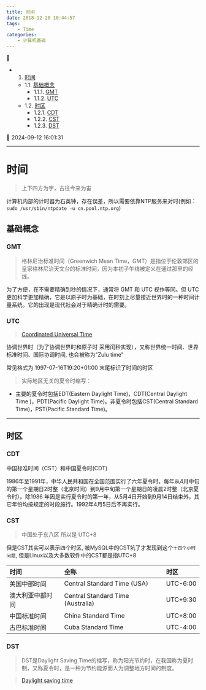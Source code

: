 ```yaml
---
title: 时间
date: 2018-12-20 10:44:57
tags: 
    - Time
categories: 
    - 计算机基础
---
```


💠

- 1. [时间](#时间)
    - 1.1. [基础概念](#基础概念)
        - 1.1.1. [GMT](#gmt)
        - 1.1.2. [UTC](#utc)
    - 1.2. [时区](#时区)
        - 1.2.1. [CDT](#cdt)
        - 1.2.2. [CST](#cst)
        - 1.2.3. [DST](#dst)

💠 2024-09-12 16:01:31
****************************************
# 时间
> 上下四方为宇，古往今来为宙

计算机内部的计时器为石英钟，存在误差，所以需要依靠NTP服务来对时(例如： `sudo /usr/sbin/ntpdate -u cn.pool.ntp.org`)


## 基础概念
### GMT
> 格林尼治标准时间（Greenwich Mean Time，GMT）是指位于伦敦郊区的皇家格林尼治天文台的标准时间，因为本初子午线被定义在通过那里的经线。

为了方便，在不需要精确到秒的情况下，通常将 GMT 和 UTC 视作等同。但 UTC 更加科学更加精确，它是以原子时为基础，在时刻上尽量接近世界时的一种时间计量系统。它的出现是现代社会对于精确计时的需要。

### UTC
> [Coordinated Universal Time](https://en.wikipedia.org/wiki/Coordinated_Universal_Time)

协调世界时（为了协调世界时和原子时 采用闰秒实现），又称世界统一时间、世界标准时间、国际协调时间, 也会被称为"Zulu time"

常见格式为 1997-07-16T19:20+01:00  末尾标识了时间的时区

> 实际地区无关的夏令时缩写：
- 主要的夏令时包括EDT(Eastern Daylight Time)，CDT(Central Daylight Time )，PDT(Pacific Daylight Time)。非夏令时包括CST(Central Standard Time)，PST(Pacific Standard Time)。

************************

## 时区
### CDT

中国标准时间（CST）和中国夏令时(CDT)

1986年至1991年，中华人民共和国在全国范围实行了六年夏令时，每年从4月中旬的第一个星期日2时整（北京时间）到9月中旬第一个星期日的凌晨2时整（北京夏令时）。除1986
年因是实行夏令时的第一年，从5月4日开始到9月14日结束外，其它年份均按规定的时段施行。1992年4月5日后不再实行。

### CST
> 中国处于东八区 所以是 UTC+8 

但是CST其实可以表示四个时区, 被MySQL中的CST坑了才发现到这个`十四个小时问题`, 但是Linux以及大多数软件中的CST都是指UTC+8

| 时间 | 全称 | 时区 |
|:----|:----|:----|
| 美国中部时间     | Central Standard Time (USA)       | UTC-6:00
| 澳大利亚中部时间 | Central Standard Time (Australia) |  UTC+9:30
| 中国标准时间     | China Standard Time               | UTC+8:00
| 古巴标准时间     | Cuba Standard Time                | UTC-4:00

### DST
> DST是Daylight Saving Time的缩写，称为阳光节约时，在我国称为夏时制，又称夏令时，是一种为节约能源而人为调整地方时间的制度。

> [Daylight saving time](https://en.wikipedia.org/wiki/Daylight_saving_time)

